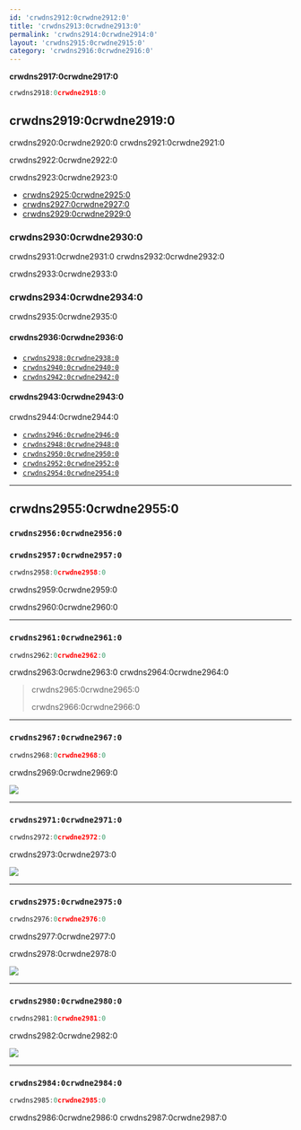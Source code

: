 ```yaml
---
id: 'crwdns2912:0crwdne2912:0'
title: 'crwdns2913:0crwdne2913:0'
permalink: 'crwdns2914:0crwdne2914:0'
layout: 'crwdns2915:0crwdne2915:0'
category: 'crwdns2916:0crwdne2916:0'
---
```

**crwdns2917:0crwdne2917:0**

```javascript
crwdns2918:0crwdne2918:0
```

## crwdns2919:0crwdne2919:0

crwdns2920:0crwdne2920:0 crwdns2921:0crwdne2921:0

crwdns2922:0crwdne2922:0

crwdns2923:0crwdne2923:0

* [crwdns2925:0crwdne2925:0](crwdns2924:0crwdne2924:0)
* [crwdns2927:0crwdne2927:0](crwdns2926:0crwdne2926:0)
* [crwdns2929:0crwdne2929:0](crwdns2928:0crwdne2928:0) 

### crwdns2930:0crwdne2930:0

crwdns2931:0crwdne2931:0 crwdns2932:0crwdne2932:0

crwdns2933:0crwdne2933:0

### crwdns2934:0crwdne2934:0

crwdns2935:0crwdne2935:0

#### crwdns2936:0crwdne2936:0

* [`crwdns2938:0crwdne2938:0`](crwdns2937:0crwdne2937:0)
* [`crwdns2940:0crwdne2940:0`](crwdns2939:0crwdne2939:0)
* [`crwdns2942:0crwdne2942:0`](crwdns2941:0crwdne2941:0)

#### crwdns2943:0crwdne2943:0

crwdns2944:0crwdne2944:0

* [`crwdns2946:0crwdne2946:0`](crwdns2945:0crwdne2945:0)
* [`crwdns2948:0crwdne2948:0`](crwdns2947:0crwdne2947:0)
* [`crwdns2950:0crwdne2950:0`](crwdns2949:0crwdne2949:0)
* [`crwdns2952:0crwdne2952:0`](crwdns2951:0crwdne2951:0)
* [`crwdns2954:0crwdne2954:0`](crwdns2953:0crwdne2953:0)

* * *

## crwdns2955:0crwdne2955:0

### `crwdns2956:0crwdne2956:0`

### `crwdns2957:0crwdne2957:0`

```javascript
crwdns2958:0crwdne2958:0
```

crwdns2959:0crwdne2959:0

crwdns2960:0crwdne2960:0

* * *

### `crwdns2961:0crwdne2961:0`

```javascript
crwdns2962:0crwdne2962:0
```

crwdns2963:0crwdne2963:0 crwdns2964:0crwdne2964:0

> crwdns2965:0crwdne2965:0
> 
> crwdns2966:0crwdne2966:0

* * *

### `crwdns2967:0crwdne2967:0`

```javascript
crwdns2968:0crwdne2968:0
```

crwdns2969:0crwdne2969:0

![](crwdns2970:0crwdne2970:0)

* * *

### `crwdns2971:0crwdne2971:0`

```javascript
crwdns2972:0crwdne2972:0
```

crwdns2973:0crwdne2973:0

![](crwdns2974:0crwdne2974:0)

* * *

### `crwdns2975:0crwdne2975:0`

```javascript
crwdns2976:0crwdne2976:0
```

crwdns2977:0crwdne2977:0

crwdns2978:0crwdne2978:0

![](crwdns2979:0crwdne2979:0)

* * *

### `crwdns2980:0crwdne2980:0`

```javascript
crwdns2981:0crwdne2981:0
```

crwdns2982:0crwdne2982:0

![](crwdns2983:0crwdne2983:0)

* * *

### `crwdns2984:0crwdne2984:0`

```javascript
crwdns2985:0crwdne2985:0
```

crwdns2986:0crwdne2986:0 crwdns2987:0crwdne2987:0